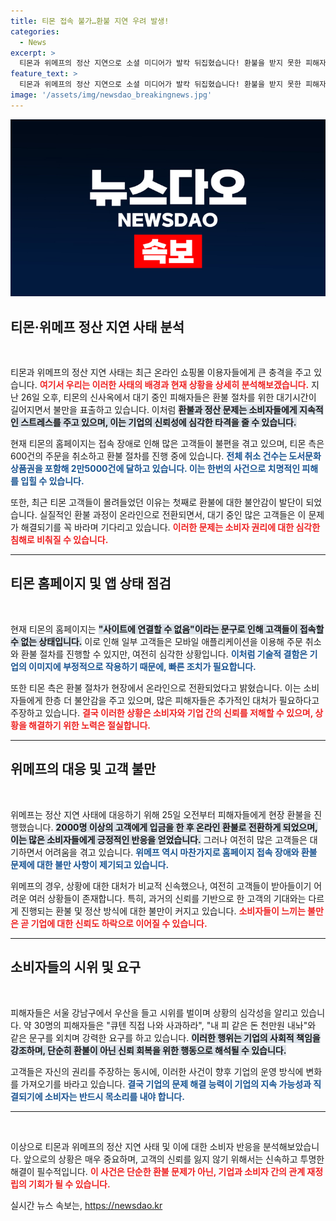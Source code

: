 ```yaml
---
title: 티몬 접속 불가…환불 지연 우려 발생!
categories:
  - News
excerpt: >
  티몬과 위메프의 정산 지연으로 소셜 미디어가 발칵 뒤집혔습니다! 환불을 받지 못한 피해자들이 강남에서 시위를 벌이며 강한 반발을 일으키고 있습니다. 현장의 긴장감과 혼란을 함께 확인해보세요!
feature_text: >
  티몬과 위메프의 정산 지연으로 소셜 미디어가 발칵 뒤집혔습니다! 환불을 받지 못한 피해자들이 강남에서 시위를 벌이며 강한 반발을 일으키고 있습니다. 현장의 긴장감과 혼란을 함께 확인해보세요!
image: '/assets/img/newsdao_breakingnews.jpg'
---
```


<p><img src="/assets/img/newsdao_breakingnews.jpg" alt="firstkoreanews 속보" /></p>

<h2 data-ke-size="size26">티몬·위메프 정산 지연 사태 분석</h2>

<p data-ke-size="size16">&nbsp;</p>

<p>티몬과 위메프의 정산 지연 사태는 최근 온라인 쇼핑몰 이용자들에게 큰 충격을 주고 있습니다. <b><span style="color: #ee2323;">여기서 우리는 이러한 사태의 배경과 현재 상황을 상세히 분석해보겠습니다.</span></b> 지난 26일 오후, 티몬의 신사옥에서 대기 중인 피해자들은 환불 절차를 위한 대기시간이 길어지면서 불만을 표출하고 있습니다. 이처럼 <b><span style="background-color: #21538527;">환불과 정산 문제는 소비자들에게 지속적인 스트레스를 주고 있으며, 이는 기업의 신뢰성에 심각한 타격을 줄 수 있습니다.</span></b> </p>

<p>현재 티몬의 홈페이지는 접속 장애로 인해 많은 고객들이 불편을 겪고 있으며, 티몬 측은 600건의 주문을 취소하고 환불 절차를 진행 중에 있습니다. <b><span style="color: #1a5490;">전체 취소 건수는 도서문화상품권을 포함해 2만5000건에 달하고 있습니다. 이는 한번의 사건으로 치명적인 피해를 입힐 수 있습니다.</span></b> </p>

<p>또한, 최근 티몬 고객들이 몰려들었던 이유는 첫째로 환불에 대한 불안감이 발단이 되었습니다. 실질적인 환불 과정이 온라인으로 전환되면서, 대기 중인 많은 고객들은 이 문제가 해결되기를 꼭 바라며 기다리고 있습니다. <b><span style="color: #ee2323;">이러한 문제는 소비자 권리에 대한 심각한 침해로 비춰질 수 있습니다.</span></b> </p>

<hr>

<h2 data-ke-size="size26">티몬 홈페이지 및 앱 상태 점검</h2>

<p data-ke-size="size16">&nbsp;</p>

<p>현재 티몬의 홈페이지는 <b><span style="background-color: #21538527;">"사이트에 연결할 수 없음"이라는 문구로 인해 고객들이 접속할 수 없는 상태입니다.</span></b> 이로 인해 일부 고객들은 모바일 애플리케이션을 이용해 주문 취소와 환불 절차를 진행할 수 있지만, 여전히 심각한 상황입니다. <b><span style="color: #1a5490;">이처럼 기술적 결함은 기업의 이미지에 부정적으로 작용하기 때문에, 빠른 조치가 필요합니다.</span></b> </p>

<p>또한 티몬 측은 환불 절차가 현장에서 온라인으로 전환되었다고 밝혔습니다. 이는 소비자들에게 한층 더 불안감을 주고 있으며, 많은 피해자들은 추가적인 대처가 필요하다고 주장하고 있습니다. <b><span style="color: #ee2323;">결국 이러한 상황은 소비자와 기업 간의 신뢰를 저해할 수 있으며, 상황을 해결하기 위한 노력은 절실합니다.</span></b> </p>

<hr>

<h2 data-ke-size="size26">위메프의 대응 및 고객 불만</h2>

<p data-ke-size="size16">&nbsp;</p>

<p>위메프는 정산 지연 사태에 대응하기 위해 25일 오전부터 피해자들에게 현장 환불을 진행했습니다. <b><span style="background-color: #21538527;">2000명 이상의 고객에게 입금을 한 후 온라인 환불로 전환하게 되었으며, 이는 많은 소비자들에게 긍정적인 반응을 얻었습니다.</span></b> 그러나 여전히 많은 고객들은 대기하면서 어려움을 겪고 있습니다. <b><span style="color: #1a5490;">위메프 역시 마찬가지로 홈페이지 접속 장애와 환불 문제에 대한 불만 사항이 제기되고 있습니다.</span></b> </p>

<p>위메프의 경우, 상황에 대한 대처가 비교적 신속했으나, 여전히 고객들이 받아들이기 어려운 여러 상황들이 존재합니다. 특히, 과거의 신뢰를 기반으로 한 고객의 기대와는 다르게 진행되는 환불 및 정산 방식에 대한 불만이 커지고 있습니다. <b><span style="color: #ee2323;">소비자들이 느끼는 불만은 곧 기업에 대한 신뢰도 하락으로 이어질 수 있습니다.</span></b> </p>

<hr>

<h2 data-ke-size="size26">소비자들의 시위 및 요구</h2>

<p data-ke-size="size16">&nbsp;</p>

<p>피해자들은 서울 강남구에서 우산을 들고 시위를 벌이며 상황의 심각성을 알리고 있습니다. 약 30명의 피해자들은 "큐텐 직접 나와 사과하라", "내 피 같은 돈 천만원 내놔"와 같은 문구를 외치며 강력한 요구를 하고 있습니다. <b><span style="background-color: #21538527;">이러한 행위는 기업의 사회적 책임을 강조하며, 단순히 환불이 아닌 신뢰 회복을 위한 행동으로 해석될 수 있습니다.</span></b> </p>

<p>고객들은 자신의 권리를 주장하는 동시에, 이러한 사건이 향후 기업의 운영 방식에 변화를 가져오기를 바라고 있습니다. <b><span style="color: #1a5490;">결국 기업의 문제 해결 능력이 기업의 지속 가능성과 직결되기에 소비자는 반드시 목소리를 내야 합니다.</span></b> </p>

<hr>

<p data-ke-size="size16">&nbsp;</p>

<p>이상으로 티몬과 위메프의 정산 지연 사태 및 이에 대한 소비자 반응을 분석해보았습니다. 앞으로의 상황은 매우 중요하며, 고객의 신뢰를 잃지 않기 위해서는 신속하고 투명한 해결이 필수적입니다. <b><span style="color: #ee2323;">이 사건은 단순한 환불 문제가 아닌, 기업과 소비자 간의 관계 재정립의 기회가 될 수 있습니다.</span></b></p>
실시간 뉴스 속보는, <a href="https://newsdao.kr" rel="dofollow">https://newsdao.kr</a>



